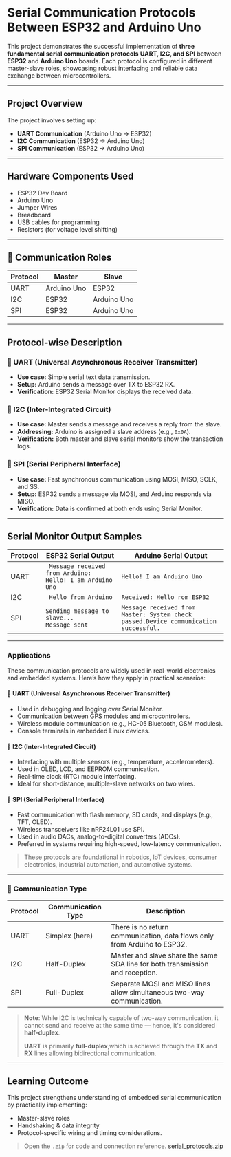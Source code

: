 
# Serial Communication Protocols Between ESP32 and Arduino Uno

This project demonstrates the successful implementation of **three fundamental serial communication protocols**  **UART, I2C, and SPI**    between **ESP32** and **Arduino Uno** boards. Each protocol is configured in different master-slave roles, showcasing robust interfacing and reliable data exchange between microcontrollers.

---

## Project Overview

The project involves setting up:
- **UART Communication** (Arduino Uno → ESP32)
- **I2C Communication** (ESP32 → Arduino Uno)
- **SPI Communication** (ESP32 → Arduino Uno)


---

## Hardware Components Used
- ESP32 Dev Board
- Arduino Uno
- Jumper Wires
- Breadboard
- USB cables for programming
- Resistors (for voltage level shifting)

---

## 🔄 Communication Roles

| Protocol | Master       | Slave         |
|----------|--------------|---------------|
| UART     | Arduino Uno  | ESP32         |
| I2C      | ESP32        | Arduino Uno   |
| SPI      | ESP32        | Arduino Uno   |




---

## Protocol-wise Description

### 🔸 UART (Universal Asynchronous Receiver Transmitter)
   -   **Use case:** Simple serial text data transmission.
   -   **Setup:** Arduino sends a message over TX to ESP32 RX.
   -   **Verification:** ESP32 Serial Monitor displays the received data.

### 🔸 I2C (Inter-Integrated Circuit)
- **Use case:** Master sends a message and receives a reply from the slave.
- **Addressing:** Arduino is assigned a slave address (e.g., `0x0A`).
- **Verification:** Both master and slave serial monitors show the transaction logs.

### 🔸 SPI (Serial Peripheral Interface)
- **Use case:** Fast synchronous communication using MOSI, MISO, SCLK, and SS.
- **Setup:** ESP32 sends a message via MOSI, and Arduino responds via MISO.
- **Verification:** Data is confirmed at both ends using Serial Monitor.

---

## Serial Monitor Output Samples

| Protocol | ESP32 Serial Output                      | Arduino Serial Output                 |
|----------|------------------------------------------|----------------------------------------|
| UART     | ` Message received from Arduino: Hello! I am Arduino Uno`     | `Hello! I am Arduino Uno`                   |
| I2C      | ` Hello from Arduino`     | `Received: Hello rom ESP32`    |
| SPI      | `Sending message to slave...                      Message sent`| `Message received from Master: System check passed.Device communication successful.`    |


---

### Applications

These communication protocols are widely used in real-world electronics and embedded systems. Here’s how they apply in practical scenarios:

#### 🔹 UART (Universal Asynchronous Receiver Transmitter)
- Used in debugging and logging over Serial Monitor.
- Communication between GPS modules and microcontrollers.
- Wireless module communication (e.g., HC-05 Bluetooth, GSM modules).
- Console terminals in embedded Linux devices.

#### 🔹 I2C (Inter-Integrated Circuit)
- Interfacing with multiple sensors (e.g., temperature, accelerometers).
- Used in OLED, LCD, and EEPROM communication.
- Real-time clock (RTC) module interfacing.
- Ideal for short-distance, multiple-slave networks on two wires.

#### 🔹 SPI (Serial Peripheral Interface)
- Fast communication with flash memory, SD cards, and displays (e.g., TFT, OLED).
- Wireless transceivers like nRF24L01 use SPI.
- Used in audio DACs, analog-to-digital converters (ADCs).
- Preferred in systems requiring high-speed, low-latency communication.

> These protocols are foundational in robotics, IoT devices, consumer electronics, industrial automation, and automotive systems.

---

### 🔁 Communication Type

| Protocol | Communication Type | Description                                                                 |
|----------|--------------------|-----------------------------------------------------------------------------|
| UART     | Simplex (here)           |There is no return communication, data flows only from Arduino to ESP32.                |
| I2C      | Half-Duplex        | Master and slave share the same SDA line for both transmission and reception.|
| SPI      | Full-Duplex        | Separate MOSI and MISO lines allow simultaneous two-way communication.      |

> **Note**: While I2C is technically capable of two-way communication, it cannot send and receive at the same time — hence, it's considered **half-duplex**.
>
> **UART** is primarily **full-duplex**,which is achieved through the **TX** and **RX** lines allowing bidirectional communication.

---


## Learning Outcome

This project strengthens understanding of embedded serial communication by practically implementing:
- Master-slave roles
- Handshaking & data integrity
- Protocol-specific wiring and timing considerations.

> Open the `.zip` for code and connection reference.
[serial_protocols.zip](https://github.com/user-attachments/files/21496881/serial_protocols.zip)
